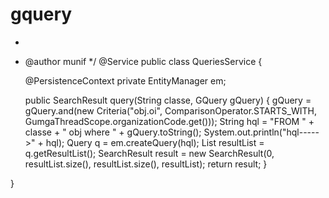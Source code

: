 # gquery


 *
 * @author munif
 */
@Service
public class QueriesService {

    @PersistenceContext
    private EntityManager em;

    public SearchResult query(String classe, GQuery gQuery) {
        gQuery = gQuery.and(new Criteria("obj.oi", ComparisonOperator.STARTS_WITH, GumgaThreadScope.organizationCode.get()));
        String hql = "FROM " + classe + " obj where " + gQuery.toString();
        System.out.println("hql----->" + hql);
        Query q = em.createQuery(hql);
        List resultList = q.getResultList();
        SearchResult result = new SearchResult(0, resultList.size(), resultList.size(), resultList);
        return result;
    }

}

